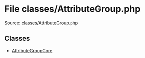 File classes/AttributeGroup.php
=========

Source: [classes/AttributeGroup.php](https://github.com/PrestaShop/PrestaShop/blob/1.6.1.2/classes/AttributeGroup.php)


Classes
-------

* [AttributeGroupCore](class.AttributeGroupCore.md)

